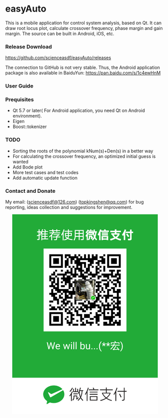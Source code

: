 
# easyAuto

This is a mobile application for control system analysis, based on Qt. It
can draw root locus plot, calculate crossover frequency, phase margin and
gain margin. The source can be built in Android, iOS, etc.

### Release Download
https://github.com/scienceasdf/easyAuto/releases

The connection to GitHub is not very stable. Thus, the Android application package is also available in BaiduYun:
https://pan.baidu.com/s/1c4ewHnM

### User Guide


### Prequisites
* Qt 5.7 or later( For Android application, you need Qt on Android environment).
* Eigen
* Boost::tokenizer

### TODO
* Sorting the roots of the polynomial kNum(s)+Den(s) in a better way
* For calculating the crossover frequency, an optimized initial guess is wanted
* Add Bode plot
* More test cases and test codes
* Add automatic update function

### Contact and Donate
My email: (scienceasdf@126.com)   (topkingshen@qq.com) for bug reporting, ideas
collection and suggestions for improvement.



<p align="center">
 <img src="QR.png" width="460px"/>
</p>




